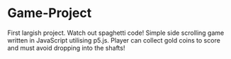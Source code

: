 # Game-Project
 First largish project. Watch out spaghetti code! 
 Simple side scrolling game written in JavaScript utilising p5.js. Player can collect gold coins to score
 and must avoid dropping into the shafts!
